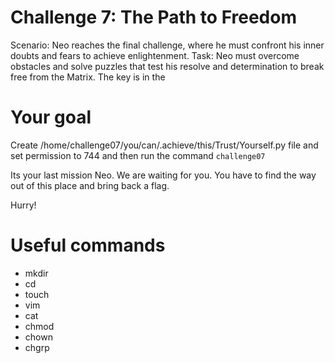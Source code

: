 # Challenge 7: The Path to Freedom

Scenario: Neo reaches the final challenge, where he must confront his inner doubts and fears to achieve enlightenment.
Task: Neo must overcome obstacles and solve puzzles that test his resolve and determination to break free from the Matrix. The key is in the 

# Your goal
Create /home/challenge07/you/can/.achieve/this/Trust/Yourself.py file and set permission to 744 and then run the command `challenge07` 

Its your last mission Neo. We are waiting for you. You  have to find the way out of this place and bring back a flag. 

Hurry!

# Useful commands
- mkdir
- cd
- touch
- vim
- cat 
- chmod
- chown
- chgrp
